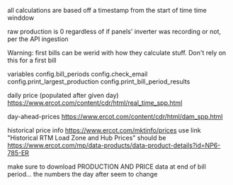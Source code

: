 all calculations are based off a timestamp from the start of time time winddow 

raw production is 0 regardless of if panels' inverter was recording or not, per the API ingestion 

Warning: first bills can be werid with how they calculate stuff. Don't rely on this for a first bill


variables
config.bill_periods
config.check_email
config.print_largest_production
config.print_bill_period_results

daily price (populated after given day)
https://www.ercot.com/content/cdr/html/real_time_spp.html

day-ahead-prices
https://www.ercot.com/content/cdr/html/dam_spp.html

historical price info
https://www.ercot.com/mktinfo/prices
use link "Historical RTM Load Zone and Hub Prices"
should be
https://www.ercot.com/mp/data-products/data-product-details?id=NP6-785-ER


make sure to download PRODUCTION AND PRICE data at end of bill period... the numbers the day after seem to change 